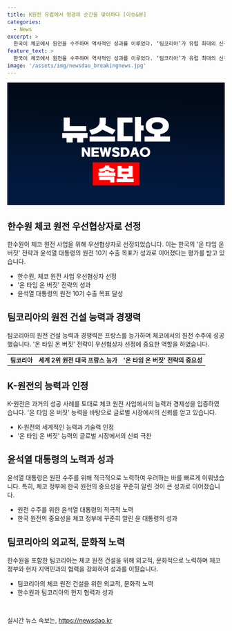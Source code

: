 ```yaml
---
title: K원전 유럽에서 영광의 순간을 맞이하다 [이슈&뷰]
categories:
  - News
excerpt: >
  한국이 체코에서 원전을 수주하며 역사적인 성과를 이루었다. ‘팀코리아’가 유럽 최대의 신규 원전 2기를 수주하여 프랑스를 이겼다. ‘온 타임 온 버짓’ 전략과 윤 대통령의 원전 수출 10기 목표가 주효했다. 한수원은 체코의 우선협상대상자로 선정되었고, 이는 15년 만에 이룬 쾌거이며 유럽에서 원전을 수출하는 교두보를 마련했다. ‘K-원전’의 시공능력과 가격 경쟁력이 프랑스를 능가했으며, 이를 통해 한국의 브랜드 이미지가 제고되었다. 대우건설과 두산에너빌리티의 역할도 크다. 
feature_text: >
  한국이 체코에서 원전을 수주하며 역사적인 성과를 이루었다. ‘팀코리아’가 유럽 최대의 신규 원전 2기를 수주하여 프랑스를 이겼다. ‘온 타임 온 버짓’ 전략과 윤 대통령의 원전 수출 10기 목표가 주효했다. 한수원은 체코의 우선협상대상자로 선정되었고, 이는 15년 만에 이룬 쾌거이며 유럽에서 원전을 수출하는 교두보를 마련했다. ‘K-원전’의 시공능력과 가격 경쟁력이 프랑스를 능가했으며, 이를 통해 한국의 브랜드 이미지가 제고되었다. 대우건설과 두산에너빌리티의 역할도 크다. 
image: '/assets/img/newsdao_breakingnews.jpg'
---
```


<p><img src="/assets/img/newsdao_breakingnews.jpg" alt="pcversion 속보" /></p>

<h2 data-ke-size="size26">한수원 체코 원전 우선협상자로 선정</h2>

<p data-ke-size="size16">한수원이 체코 원전 사업을 위해 우선협상자로 선정되었습니다. 이는 한국의 '온 타임 온 버짓' 전략과 윤석열 대통령의 원전 10기 수출 목표가 성과로 이어졌다는 평가를 받고 있습니다.</p>

<ul>
  <li>한수원, 체코 원전 사업 우선협상자 선정</li>
  <li>'온 타임 온 버짓' 전략의 성과</li>
  <li>윤석열 대통령의 원전 10기 수출 목표 달성</li>
</ul>

<h2 data-ke-size="size26">팀코리아의 원전 건설 능력과 경쟁력</h2>

<p data-ke-size="size16">팀코리아의 원전 건설 능력과 경쟁력은 프랑스를 능가하며 체코에서의 원전 수주에 성공했습니다. '온 타임 온 버짓' 전략이 우선협상자 선정에 중요한 역할을 하였습니다.</p>

<table>
  <tr>
    <td style="text-align: center; height: 17px;"><b>팀코리아</b></td>
    <td style="text-align: center; height: 17px;"><b>세계 2위 원전 대국 프랑스 능가</b></td>
    <td style="text-align: center; height: 17px;"><b>'온 타임 온 버짓' 전략의 중요성</b></td>
  </tr>
</table>

<h2 data-ke-size="size26">K-원전의 능력과 인정</h2>

<p data-ke-size="size16">K-원전은 과거의 성공 사례를 토대로 체코 원전 사업에서의 능력과 경제성을 입증하였습니다. '온 타임 온 버짓' 능력을 바탕으로 글로벌 시장에서의 신뢰를 얻고 있습니다.</p>

<ul>
  <li>K-원전의 세계적인 능력과 기술력 인정</li>
  <li>'온 타임 온 버짓' 능력의 글로벌 시장에서의 신뢰 극찬</li>
</ul>

<h2 data-ke-size="size26">윤석열 대통령의 노력과 성과</h2>

<p data-ke-size="size16">윤석열 대통령은 원전 수주를 위해 적극적으로 노력하여 우려하는 바를 빠르게 이뤄냈습니다. 특히, 체코 정부에 한국 원전의 중요성을 꾸준히 알린 것이 큰 성과로 이어졌습니다.</p>

<ul>
  <li>원전 수주를 위한 윤석열 대통령의 적극적 노력</li>
  <li>한국 원전의 중요성을 체코 정부에 꾸준히 알린 윤 대통령의 성과</li>
</ul>

<h2 data-ke-size="size26">팀코리아의 외교적, 문화적 노력</h2>

<p data-ke-size="size16">한수원을 포함한 팀코리아는 체코 원전 건설을 위해 외교적, 문화적으로 노력하며 체코 정부와 현지 지역민과의 협력을 강화하여 성과를 이뤘습니다.</p>

<ul>
  <li>팀코리아의 체코 원전 건설을 위한 외교적, 문화적 노력</li>
  <li>한수원과 팀코리아의 현지 협력과 성과</li>
</ul>

<p data-ke-size="size16">&nbsp;</p>
실시간 뉴스 속보는, <a href="https://newsdao.kr" rel="dofollow">https://newsdao.kr</a>


